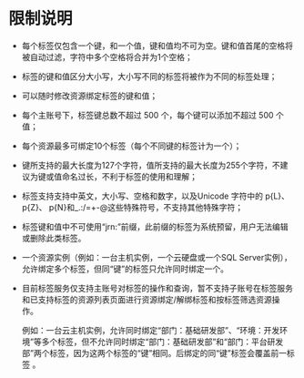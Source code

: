 # 限制说明

 - 每个标签仅包含一个键，和一个值，键和值均不可为空。键和值首尾的空格将被自动过滤，字符中多个空格将合并为1个空格；

 - 标签的键和值区分大小写，大小写不同的标签将被作为不同的标签处理；

 - 可以随时修改资源绑定标签的键和值；

 - 每个主账号下，标签键总数不超过 500 个，每个键可以添加不超过 500 个值；

 - 每个资源最多可绑定10个标签（每个不同键的标签计为一个）；

 - 键所支持的最大长度为127个字符，值所支持的最大长度为255个字符，不建议为键或值命名过长，不利于标签的使用和理解；

 - 标签支持支持中英文，大小写、空格和数字，以及Unicode 字符中的 p{L}、 p{Z}、 p{N}和_.:/=+-@这些特殊符号，不支持其他特殊字符；

 - 标签键和值中不可使用“jrn:”前缀，此前缀的标签为系统预留，用户无法编辑或删除此类标签。

 - 一个资源实例（例如：一台主机实例，一个云硬盘或一个SQL Server实例），允许绑定多个标签，但同“键”的标签只允许同时绑定一个。
 
 - 目前标签服务仅支持主账号对标签的操作和查询，暂不支持子账号在标签服务和已支持标签的资源列表页面进行资源绑定/解绑标签和按标签筛选资源操作。

   例如：一台云主机实例，允许同时绑定“部门：基础研发部”、“环境：开发环境”等多个标签，但不允许同时绑定“部门：基础研发部”和“部门：平台研发部”两个标签，因为这两个标签的“键”相同。后绑定的同“键”标签会覆盖前一标签 。
